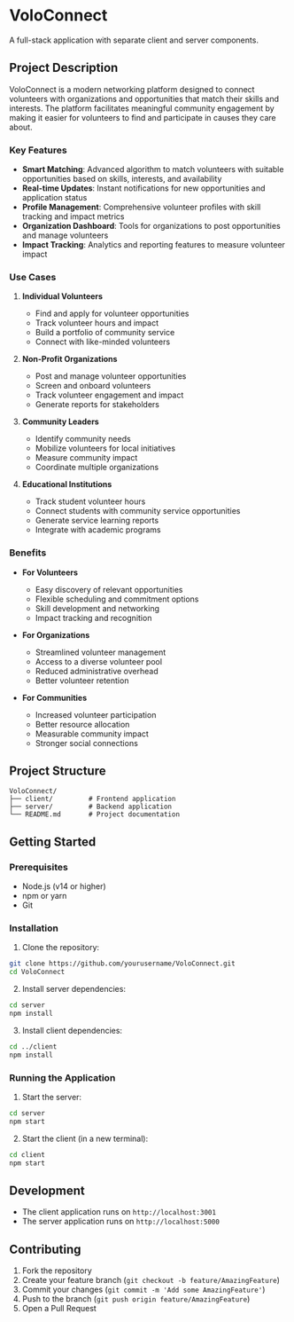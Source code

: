 # VoloConnect

A full-stack application with separate client and server components.

## Project Description

VoloConnect is a modern networking platform designed to connect volunteers with organizations and opportunities that match their skills and interests. The platform facilitates meaningful community engagement by making it easier for volunteers to find and participate in causes they care about.

### Key Features

- **Smart Matching**: Advanced algorithm to match volunteers with suitable opportunities based on skills, interests, and availability
- **Real-time Updates**: Instant notifications for new opportunities and application status
- **Profile Management**: Comprehensive volunteer profiles with skill tracking and impact metrics
- **Organization Dashboard**: Tools for organizations to post opportunities and manage volunteers
- **Impact Tracking**: Analytics and reporting features to measure volunteer impact

### Use Cases

1. **Individual Volunteers**
   - Find and apply for volunteer opportunities
   - Track volunteer hours and impact
   - Build a portfolio of community service
   - Connect with like-minded volunteers

2. **Non-Profit Organizations**
   - Post and manage volunteer opportunities
   - Screen and onboard volunteers
   - Track volunteer engagement and impact
   - Generate reports for stakeholders

3. **Community Leaders**
   - Identify community needs
   - Mobilize volunteers for local initiatives
   - Measure community impact
   - Coordinate multiple organizations

4. **Educational Institutions**
   - Track student volunteer hours
   - Connect students with community service opportunities
   - Generate service learning reports
   - Integrate with academic programs

### Benefits

- **For Volunteers**
  - Easy discovery of relevant opportunities
  - Flexible scheduling and commitment options
  - Skill development and networking
  - Impact tracking and recognition

- **For Organizations**
  - Streamlined volunteer management
  - Access to a diverse volunteer pool
  - Reduced administrative overhead
  - Better volunteer retention

- **For Communities**
  - Increased volunteer participation
  - Better resource allocation
  - Measurable community impact
  - Stronger social connections

## Project Structure

```
VoloConnect/
├── client/         # Frontend application
├── server/         # Backend application
└── README.md       # Project documentation
```

## Getting Started

### Prerequisites

- Node.js (v14 or higher)
- npm or yarn
- Git

### Installation

1. Clone the repository:
```bash
git clone https://github.com/yourusername/VoloConnect.git
cd VoloConnect
```

2. Install server dependencies:
```bash
cd server
npm install
```

3. Install client dependencies:
```bash
cd ../client
npm install
```

### Running the Application

1. Start the server:
```bash
cd server
npm start
```

2. Start the client (in a new terminal):
```bash
cd client
npm start
```

## Development

- The client application runs on `http://localhost:3001`
- The server application runs on `http://localhost:5000`

## Contributing

1. Fork the repository
2. Create your feature branch (`git checkout -b feature/AmazingFeature`)
3. Commit your changes (`git commit -m 'Add some AmazingFeature'`)
4. Push to the branch (`git push origin feature/AmazingFeature`)
5. Open a Pull Request

